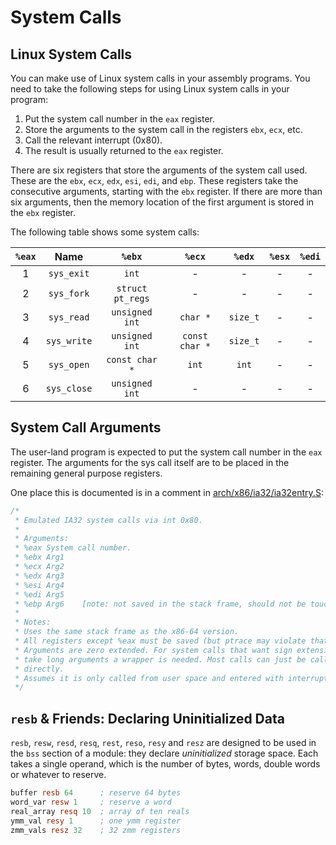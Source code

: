 # System Calls

## Linux System Calls

You can make use of Linux system calls in your assembly programs. You need to take the following steps for using Linux system calls in your program:

1. Put the system call number in the `eax` register.
2. Store the arguments to the system call in the registers `ebx`, `ecx`, etc.
3. Call the relevant interrupt (0x80).
4. The result is usually returned to the `eax` register.

There are six registers that store the arguments of the system call used. These are the `ebx`, `ecx`, `edx`, `esi`, `edi`, and `ebp`. These registers take the consecutive arguments, starting with the `ebx` register. If there are more than six arguments, then the memory location of the first argument is stored in the `ebx` register.

The following table shows some system calls:

| `%eax` |    Name     |      `%ebx`      |     `%ecx`     |  `%edx`  | `%esx` | `%edi` |
| :----: | :---------: | :--------------: | :------------: | :------: | :----: | :----: |
|   1    | `sys_exit`  |      `int`       |       -        |    -     |   -    |   -    |
|   2    | `sys_fork`  | `struct pt_regs` |       -        |    -     |   -    |   -    |
|   3    | `sys_read`  |  `unsigned int`  |    `char *`    | `size_t` |   -    |   -    |
|   4    | `sys_write` |  `unsigned int`  | `const char *` | `size_t` |   -    |   -    |
|   5    | `sys_open`  |  `const char *`  |     `int`      |  `int`   |   -    |   -    |
|   6    | `sys_close` |  `unsigned int`  |       -        |    -     |   -    |   -    |

## System Call Arguments

The user-land program is expected to put the system call number in the `eax` register. The arguments for the sys call itself are to be placed in the remaining general purpose registers.

One place this is documented is in a comment in [arch/x86/ia32/ia32entry.S](https://github.com/torvalds/linux/blob/v3.13/arch/x86/ia32/ia32entry.S#L378-L397):

```S
/*
 * Emulated IA32 system calls via int 0x80.
 *
 * Arguments:
 * %eax System call number.
 * %ebx Arg1
 * %ecx Arg2
 * %edx Arg3
 * %esi Arg4
 * %edi Arg5
 * %ebp Arg6    [note: not saved in the stack frame, should not be touched]
 *
 * Notes:
 * Uses the same stack frame as the x86-64 version.
 * All registers except %eax must be saved (but ptrace may violate that)
 * Arguments are zero extended. For system calls that want sign extension and
 * take long arguments a wrapper is needed. Most calls can just be called
 * directly.
 * Assumes it is only called from user space and entered with interrupts off.
 */
```

## `resb` & Friends: Declaring Uninitialized Data

`resb`, `resw`, `resd`, `resq`, `rest`, `reso`, `resy` and `resz` are designed to be used in the `bss` section of a module: they declare *uninitialized* storage space. Each takes a single operand, which is the number of bytes, words, double words or whatever to reserve.

```nasm
buffer resb 64      ; reserve 64 bytes
word_var resw 1     ; reserve a word
real_array resq 10  ; array of ten reals
ymm_val resy 1      ; one ymm register
zmm_vals resz 32    ; 32 zmm registers
```
